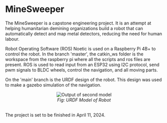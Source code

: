# MineSweeper
The MineSweeper is a capstone engineering project. It is an attempt at helping humanitarian demining organizations build a robot that can automatically detect and map metal detectors, reducing the need for human labour.

Robot Operating Software (ROS) Noetic is used on a Raspberry Pi 4B+ to control the robot. In the branch 'master', the catkin_ws folder is the workspace from the raspberry pi where all the scripts and ros files are present. ROS is used to read input from an ESP32 using I2C protocol, send pwm signals to BLDC wheels, control the navigation, and all moving parts. 

On the 'main' branch is the URDF design of the robot. This design was used to make a gazebo simulation of the navigation.
<div align="center">
  <img src="/Varroa_Mite_detection.jpg" alt="Output of second model"><br>
  <em>Fig: URDF Model of Robot</em><br><br>
</div>

The project is set to be finished in April 11, 2024. 
